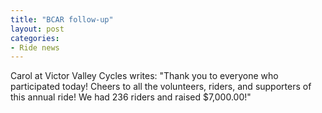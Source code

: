```yaml
---
title: "BCAR follow-up"
layout: post
categories:
- Ride news
---
```


Carol at Victor Valley Cycles writes: "Thank you to everyone who participated today! Cheers to all the volunteers, riders, and supporters of this annual ride! We had 236 riders and raised $7,000.00!"
